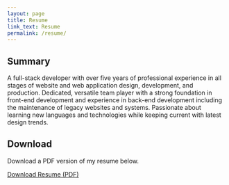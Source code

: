 ```yaml
---
layout: page
title: Resume
link_text: Resume
permalink: /resume/
---
```


## Summary
A full-stack developer with over five years of professional experience in all stages of website
and web application design, development, and production. Dedicated, versatile team player with a strong foundation in front-end development and experience in back-end development including the maintenance of legacy websites and systems. Passionate about learning new languages and technologies while keeping current with latest design trends.

## Download
Download a PDF version of my resume below.

<a href="http://keeganberry.com/keegan-berry-resume-2017.pdf" class="link-icon cta-link">Download Resume (PDF)</a>
